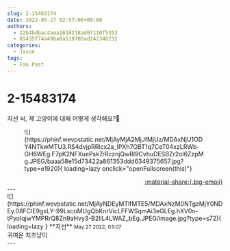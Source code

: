 ```yaml
---
slug: 2-15483174
date: 2022-05-27 02:57:06+09:00
authors:
  - 22b4bdbac4aea1610218ad07110f5353
  - 01435f74a49ba8a519705ad242348232
categories:
  - Jisun
tags:
  - Fan Post
---
```


# 2-15483174

<div class="post-container" markdown="1">
<div class="content-container md-sidebar__scrollwrap" markdown="1">

지선 씨, 제 고양이에 대해 어떻게 생각해요?🤗
<figure markdown="1">
![](https://phinf.wevpstatic.net/MjAyMjA2MjJfMjUz/MDAxNjU1ODY4NTkwMTU3.RS4dvjpRRlcx2a_lPXh7OBT1q7CeT04xzLRWb-GH6WEg.F7pK2NFXuePsk7rRcznjQwRl9CvhuDESBZr2ol6ZzpMg.JPEG/baaa58e15d73422a861353ddd6349375657.jpg?type=e1920){ loading=lazy onclick="openFullscreen(this)"}
</figure>


</div>
</div>

<div style="text-align: right;" markdown="1">
<a href="https://weverse.io/fromis9/fanpost/2-15483174" style="text-align: right;">:material-share:{.big-emoji}</a>
</div>
---

<div class="comments-container md-sidebar__scrollwrap" markdown="1">
<div class="comment" markdown="1">
<div class='id-container' markdown="1">
![](https://phinf.wevpstatic.net/MjAyNDEyMTlfMTE5/MDAxNzM0NTgzMjY0NDEy.08FClE9gxLY-99LscoMUgQbKnrVicLFFWSqmAi3eGLEg.hXV0n-tPyoIqjwYMPRrQ8Zn9aHvy3-B2llL4LWAZ_bEg.JPEG/image.jpg?type=s72){ loading=lazy }
**<span class="artist">지선</span>** <small>May 27 2022, 03:07</small><br>
</div>
<div class='comment-body' markdown="1">
귀여운 치즈냥이
</div>
</div>
</div>
---
